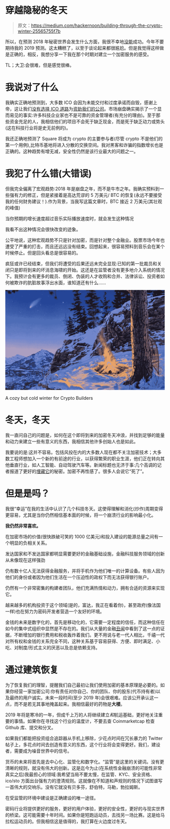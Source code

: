 # 穿越隐秘的冬天

> 原文：<https://medium.com/hackernoon/building-through-the-crypto-winter-25565755f7b>

所以，在预测 2018 年秘密世界会发生什么方面，我很不幸地[没能](https://blog.goodaudience.com/crypto-and-non-crypto-insights-for-2018-d45393380b03?gi=ff6cab28e19c)成功。今年不要期待我的 2019 预测。这太糟糕了，以至于谈论起来都很尴尬。但是我觉得这样做是正确的，相反，我想分享一下我在那个时期对建立一个加密服务的感受。

TL；大卫:会很难，但是感觉很棒。

# 我说对了什么

我确实正确地预测到，大多数 ICO 会因为未能交付和过度承诺而自毁，感谢上帝，这让我们[没有选择 ICO 道路](https://link.medium.com/obcs4IrEKS)为[资助我们的公司](https://techcrunch.com/2018/10/03/kzen-raises-4-million-to-bring-sanity-to-crypto-wallets/)。市场崩盘确实揭示了一个显而易见的事实:许多科技企业家也不是可靠的资金管理者(有充分的理由)。至于那些资金充足的人，我相信他们的项目不会死于缺乏现金，而是死于缺乏动力或势头(这在科技行业将是史无前例的)。

我还正确地预测了 Square 将成为 crypto 的主要参与者(尽管 crypto 不是他们的第一个用例),比特币基地将进入分散的交换空间。我对黑客和诈骗的指数增长也是正确的。这种趋势有增无减，安全性仍然是该行业最大的问题之一。

# 我犯了什么错(大错误)

但我完全偏离了宏观趋势:2018 年是崩盘之年，而不是牛市之年。我确实预料到一些强有力的修正，但是紧接着是高达荒谬的 5 万美元/ BTC 的恢复(永远不要接受我的任何财务建议！).作为背景，当我写这篇文章时，BTC 接近 2 万美元(其壮观的峰值)

当你预期的增长速度超过音乐实际播放速度时，就会发生这种情况

我看不出这种情况会很快改变的迹象。

公平地说，这种宏观趋势不只是针对加密，而是针对整个金融业。股票市场今年也遭受了严重的打击，而且还远远没有结束。回想起来，很容易预料到音乐会在某个时候停止。但是回头看总是很容易的。

疯狂或许已经结束，但我们将遭受的后果还远未完全显现:已知的第一批裁员和关闭只是即将到来的坏消息海啸的开始。这还是在监管者没有更多地介入系统的情况下。我预计会有更多的裁员、倒闭、伪装的人才收购和合并、法律诉讼、投资者如何被欺诈的肮脏故事浮出水面，谁知道还有什么……

![](img/b912098b7f682e308300e4b48769eccd.png)

A cozy but cold winter for Crypto Builders

# 冬天，冬天

我一直问自己的问题是，如何在这个即将到来的加密冬天冲浪，并找到足够的能量和动力来建立一些有意义的东西，我相信其他许多创始人也是如此。

我要说的是:这并不容易。包括风投在内的大多数人现在都不关注加密技术；大多数工程师想加入一个新的有前途的行业，以获得繁荣的职业生涯，他们正在转向其他垂直行业，如人工智能、自动驾驶汽车等。新闻标题也无济于事:几个高调的记者报道了更好的[埋藏它](https://techcrunch.com/2018/12/16/in-the-winds-of-crypto-winter/)的秘密。加密不再性感了。很多人会说它“死了”。

# 但是是吗？

我很“幸运”在我的生活中认识了几个科技冬天。这使得理解和消化(炒作)周期变得更容易，尤其是当你仍然相信基本面的时候，将一个崩溃行业的影响最小化。

**我仍然非常喜欢。**

在加密市场的价值(很快跌破可笑的 1000 亿美元)和投入建设的能源总量之间有一个明显的负相关关系。

发达国家和不发达国家都明显需要更好的金融基础设施，金融科技服务领域的创新从未像现在这样强劲

仍有数十亿人无法获得金融服务，并将手机作为他们唯一的计算设备。有些人因为他们的身份或者因为他们生活在一个压迫性的政权下而无法获得银行账户。

仍然有一个非常密集的构建者团队，他们充满热情和动力，拥有合适的资源来实现它。

越来越多的机构投资于这个领域(是的，富达，我正在看着你)，甚至政府(像法国一样)也在努力为密码开发者营造一个友好的环境。

金钱的未来是数字化的，首先是移动化的，它需要一定程度的信任，而这种信任在如今的集中式组织中显然是不存在的。我们从大量的金融[丑闻](https://www.nytimes.com/2018/12/17/business/goldman-sachs-malaysia-criminal-charges-1mdb.html)中看到了这一点的证据，不断增加的银行费用和税收轰炸着我们。更不用说与老一代人相比，千禧一代对所有权和金钱的关系完全不同，这种关系基于容易获得、方便、即时满足、小吃、对制度/形式主义的厌恶以及总是依赖支持。

# 通过建筑恢复

为了恢复我们的理智，提醒我们自己最初让我们使用加密的基本原理是必要的。如果你经营一家加密公司:你有责任对你自己、你的团队、你的股东(代币持有者)以及最终的用户诚实。未来一段时间(至少 2019 年)会很艰难。应该公开承认这一点，而不是若无其事地掩盖起来。我相信最好的药物是**大楼**。

2019 年将是寒冷的一年，但成千上万的人将继续建立*和*航运基础，更好地关注重要的事情。如果你在寻找这个行业的温度计，不要去查 Coinmarketcap 检查 Github 库、提交和分叉。

如果我们都能把投资组合追踪器从手机上移除，少花点时间在冗长暴力的 Twitter 帖子上，多花点时间去创造有意义的东西，这个行业将会变得更好。我们，建设者，需要成为噪音世界中的信号。

货币的未来将首先是去中心化、监管化和数字化。“监管”是这里的关键词。没有更清晰的规则，就没有伟大的创新。这是迄今为止(在系统性金融崩溃的可能性非常真实之后)我最担心的领域:我希望当局不要太慢，在监管、KYC、安全资格、ico/sto 方面出台强有力的澄清规则。这就像在不知道和声规则的情况下试图谱写一首伟大的交响乐。没有它就没有贝多芬，舒伯特，马勒，勃拉姆斯。

在受监管的环境中建设是正确建设的唯一途径。

密码行业将提供更好的服务，更好的用户体验，更好的安全性，更好的与现实世界的桥梁。这可能需要十年时间。如果你是短跑运动员，去找另一场比赛。这是给马拉松运动员的。但我相信这是值得的，我打算在火边度过冬天。